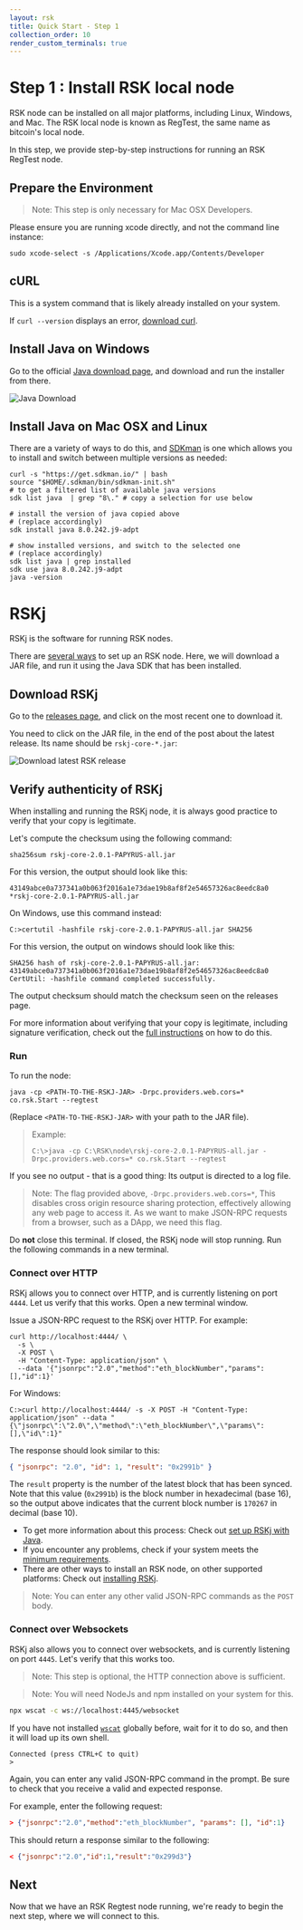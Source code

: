 ```yaml
---
layout: rsk
title: Quick Start - Step 1
collection_order: 10
render_custom_terminals: true
---
```


# Step 1 : Install RSK local node

RSK node can be installed on all major platforms,
including Linux, Windows, and Mac.
The RSK local node is known as RegTest,
the same name as bitcoin's local node.

In this step, we provide step-by-step instructions
for running an RSK RegTest node.

## Prepare the Environment

> Note: This step is only necessary for Mac OSX Developers.

Please ensure you are running xcode directly,
and not the command line instance:

```shell
sudo xcode-select -s /Applications/Xcode.app/Contents/Developer

```

## cURL

This is a system command that is likely already installed on your system.

If `curl --version` displays an error,
[download curl](https://curl.haxx.se/download.html).

## Install Java on Windows

Go to the official
[Java download page](https://www.java.com/en/download/),
and download and run the installer from there.

![Java Download](/assets/img/tutorials/setup-truffle-oz/image-02.png)

## Install Java on Mac OSX and Linux

There are a variety of ways to do this, and
[SDKman](https://get.sdkman.io/)
is one which allows you to install and
switch between multiple versions as needed:

```shell
curl -s "https://get.sdkman.io/" | bash
source "$HOME/.sdkman/bin/sdkman-init.sh"
# to get a filtered list of available java versions
sdk list java  | grep "8\." # copy a selection for use below

# install the version of java copied above
# (replace accordingly)
sdk install java 8.0.242.j9-adpt

# show installed versions, and switch to the selected one
# (replace accordingly)
sdk list java | grep installed
sdk use java 8.0.242.j9-adpt
java -version

```

# RSKj

RSKj is the software for running RSK nodes.

There are [several ways](/rsk/node/install/)
to set up an RSK node.
Here, we will download a JAR file,
and run it using the Java SDK that has been installed.

## Download RSKj

Go to the [releases page](https://github.com/rsksmart/rskj/releases),
and click on the most recent one to download it.

You need to click on the JAR file,
in the end of the post about the latest release.
Its name should be `rskj-core-*.jar`:

![Download latest RSK release](/assets/img/tutorials/setup-truffle-oz/image-07.png)

## Verify authenticity of RSKj

When installing and running the RSKj node,
it is always good practice to verify that your copy is legitimate.

Let's compute the checksum using the following command:

```shell
sha256sum rskj-core-2.0.1-PAPYRUS-all.jar
```

For this version, the output should look like this:

```shell
43149abce0a737341a0b063f2016a1e73dae19b8af8f2e54657326ac8eedc8a0 *rskj-core-2.0.1-PAPYRUS-all.jar
```

On Windows, use this command instead:

```windows-command-prompt
C:>certutil -hashfile rskj-core-2.0.1-PAPYRUS-all.jar SHA256

```

For this version, the output on windows should look like this:

```windows-command-prompt
SHA256 hash of rskj-core-2.0.1-PAPYRUS-all.jar:
43149abce0a737341a0b063f2016a1e73dae19b8af8f2e54657326ac8eedc8a0
CertUtil: -hashfile command completed successfully.

```

The output checksum should match the checksum seen on the releases page.

For more information about verifying that your copy is legitimate,
including signature verification, check out the
[full instructions](/rsk/node/security-chain/ 'Verify authenticity of RskJ source code and its binary dependencies')
on how to do this.

### Run

To run the node:

```shell
java -cp <PATH-TO-THE-RSKJ-JAR> -Drpc.providers.web.cors=* co.rsk.Start --regtest

```

(Replace `<PATH-TO-THE-RSKJ-JAR>` with your path to the JAR file).

> Example:
>
> ```windows-command-prompt
> C:\>java -cp C:\RSK\node\rskj-core-2.0.1-PAPYRUS-all.jar -Drpc.providers.web.cors=* co.rsk.Start --regtest
>
> ```

If you see no output - that is a good thing:
Its output is directed to a log file.

> Note: The flag provided above, `-Drpc.providers.web.cors=*`,
> This disables cross origin resource sharing protection,
> effectively allowing any web page to access it.
> As we want to make JSON-RPC requests from a browser,
> such as a DApp, we need this flag.

Do **not** close this terminal.
If closed, the RSKj node will stop running.
Run the following commands in a new terminal.

### Connect over HTTP

RSKj allows you to connect over HTTP,
and is currently listening on port `4444`.
Let us verify that this works.
Open a new terminal window.

Issue a JSON-RPC request to the RSKj over HTTP.
For example:

```shell
curl http://localhost:4444/ \
  -s \
  -X POST \
  -H "Content-Type: application/json" \
  --data '{"jsonrpc":"2.0","method":"eth_blockNumber","params":[],"id":1}'

```

For Windows:

```windows-command-prompt
C:>curl http://localhost:4444/ -s -X POST -H "Content-Type: application/json" --data "{\"jsonrpc\":\"2.0\",\"method\":\"eth_blockNumber\",\"params\":[],\"id\":1}"

```

The response should look similar to this:

```json
{ "jsonrpc": "2.0", "id": 1, "result": "0x2991b" }
```

The `result` property is the number of the latest block that has been synced. Note that this value (`0x2991b`) is the block number in hexadecimal (base 16), so the output above indicates that the current block number is `170267` in decimal (base 10).

- To get more information about this process:
  Check out
  [set up RSKj with Java](/rsk/node/install/java/).
- If you encounter any problems, check if your system meets the
  [minimum requirements](/rsk/node/install/requirements/).
- There are other ways to install an RSK node,
  on other supported platforms:
  Check out [installing RSKj](/rsk/node/install/).

> Note: You can enter any other valid JSON-RPC commands as the `POST` body.

### Connect over Websockets

RSKj also allows you to connect over websockets,
and is currently listening on port `4445`.
Let's verify that this works too.

> Note: This step is optional,
> the HTTP connection above is sufficient.

> Note: You will need NodeJs and npm
> installed on your system for this.

```bash
npx wscat -c ws://localhost:4445/websocket

```

If you have not installed
[`wscat`](https://www.npmjs.com/package/wscat) globally before,
wait for it to do so,
and then it will load up its own shell.

```text
Connected (press CTRL+C to quit)
>
```

Again, you can enter any valid JSON-RPC command in the prompt.
Be sure to check that you receive a valid and expected response.

For example, enter the following request:

```json
> {"jsonrpc":"2.0","method":"eth_blockNumber", "params": [], "id":1}
```

This should return a response similar to the following:

```json
< {"jsonrpc":"2.0","id":1,"result":"0x299d3"}
```

## Next

Now that we have an RSK Regtest node running,
we're ready to begin the next step,
where we will connect to this.
